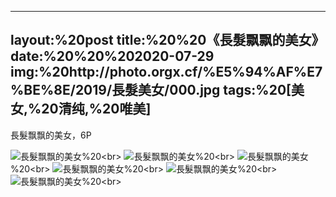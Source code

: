 ﻿---
layout:%20post
title:%20%20《長髮飘飘的美女》
date:%20%20%202020-07-29
img:%20http://photo.orgx.cf/%E5%94%AF%E7%BE%8E/2019/長髮美女/000.jpg
tags:%20[美女,%20清纯,%20唯美]
---

長髮飘飘的美女，6P

![長髮飘飘的美女](http://photo.orgx.cf/%E5%94%AF%E7%BE%8E/2019/長髮美女/001.jpg%20''長髮飘飘的美女'')%20<br>
![長髮飘飘的美女](http://photo.orgx.cf/%E5%94%AF%E7%BE%8E/2019/長髮美女/002.jpg%20''長髮飘飘的美女'')%20<br>
![長髮飘飘的美女](http://photo.orgx.cf/%E5%94%AF%E7%BE%8E/2019/長髮美女/003.jpg%20''長髮飘飘的美女'')%20<br>
![長髮飘飘的美女](http://photo.orgx.cf/%E5%94%AF%E7%BE%8E/2019/長髮美女/004.jpg%20''長髮飘飘的美女'')%20<br>
![長髮飘飘的美女](http://photo.orgx.cf/%E5%94%AF%E7%BE%8E/2019/長髮美女/005.jpg%20''長髮飘飘的美女'')%20<br>
![長髮飘飘的美女](http://photo.orgx.cf/%E5%94%AF%E7%BE%8E/2019/長髮美女/006.jpg%20''長髮飘飘的美女'')%20<br>
